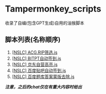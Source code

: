 
# Tampermonkey_scripts

收录了自编(包含GPT生成)自用的油猴脚本

## 脚本列表(名称顺序)

1. [\[NSLC\] ACG.RIP筛选.js](https://github.com/KJH-x/Tampermonkey_scripts/blob/main/Js/[NSLC]%20ACG.RIP%E7%AD%9B%E9%80%89.js)
2. [\[NSLC\] BITPT自动签到.js]()
3. [\[NSLC\] 京东自营高亮.js](https://github.com/KJH-x/Tampermonkey_scripts/blob/main/Js/[NSLC]%20%E4%BA%AC%E4%B8%9C%E8%87%AA%E8%90%A5%E9%AB%98%E4%BA%AE.js)
4. [\[NSLC\] 百度贴吧自动签到.js](https://github.com/KJH-x/Tampermonkey_scripts/blob/main/Js/[NSLC]%20%E7%99%BE%E5%BA%A6%E8%B4%B4%E5%90%A7%E8%87%AA%E5%8A%A8%E7%AD%BE%E5%88%B0.js)
5. [\[NSLC\] 百度题库答案蒙版去除.js](https://github.com/KJH-x/Tampermonkey_scripts/blob/main/Js/[NSLC]%20%E7%99%BE%E5%BA%A6%E9%A2%98%E5%BA%93%E7%AD%94%E6%A1%88%E8%92%99%E7%89%88%E5%8E%BB%E9%99%A4.js)

***注意，之后的chat仅在有重大内容时给出***
